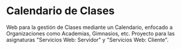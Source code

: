 # Calendario de Clases
Web para la gestión de Clases mediante un Calendario, enfocado a Organizaciones como Academias, Gimnasios, etc. Proyecto para las asignaturas "Servicios Web: Servidor" y "Servicios Web: Cliente".

